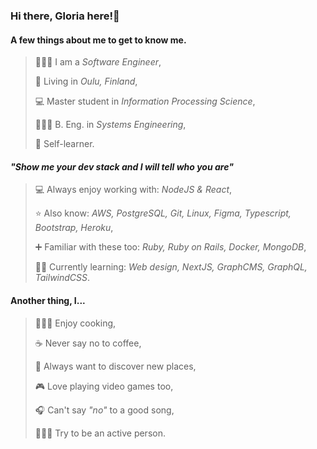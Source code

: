 ### Hi there, Gloria here!👋

#### A few things about me to get to know me. 

> 👩🏻‍💻 I am a *Software Engineer*,
> 
> 📌 Living in *Oulu, Finland*,
> 
> 💻 Master student in *Information Processing Science*,
> 
> 👩🏻‍🎓 B. Eng. in *Systems Engineering*,
> 
> 📖 Self-learner.

#### *"Show me your dev stack and I will tell who you are"*
 
> 💻 Always enjoy working with: *NodeJS & React*,
> 
> ⭐ Also know: *AWS, PostgreSQL, Git, Linux, Figma, Typescript, Bootstrap, Heroku*,
> 
> ➕ Familiar with these too: *Ruby, Ruby on Rails, Docker, MongoDB*,
> 
> ✍🏻 Currently learning: *Web design, NextJS, GraphCMS, GraphQL, TailwindCSS*.

#### Another thing, I...
> 👩🏻‍🍳 Enjoy cooking,
> 
> ☕ Never say no to coffee,
> 
> 🧳 Always want to discover new places,
> 
> 🎮 Love playing video games too,
> 
> 🎧 Can't say *"no"* to a good song,
> 
> 🏃🏻‍♀️ Try to be an active person.
 
 


<!--
**gloria-stanciu/gloria-stanciu** is a ✨ _special_ ✨ repository because its `README.md` (this file) appears on your GitHub profile.

Here are some ideas to get you started:

- 👩🏻‍🎓 I'm a software engineer 
- 🔭 I’m currently working on ...
- 🌱 I’m currently learning ...
- 👯 I’m looking to collaborate on ...
- 🤔 I’m looking for help with ...
- 💬 Ask me about ...
- 📫 How to reach me: ...
- 😄 Pronouns: ...
- ⚡ Fun fact: ...
-->
